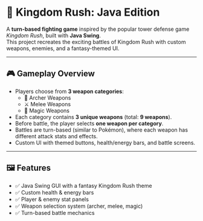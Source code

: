 # 👑 Kingdom Rush: Java Edition  

A **turn-based fighting game** inspired by the popular tower defense game *Kingdom Rush*, built with **Java Swing**.  
This project recreates the exciting battles of Kingdom Rush with custom weapons, enemies, and a fantasy-themed UI.  

---

## 🎮 Gameplay Overview
- Players choose from **3 weapon categories**:
  - 🏹 Archer Weapons  
  - ⚔️ Melee Weapons  
  - 🔮 Magic Weapons  
- Each category contains **3 unique weapons** (total: **9 weapons**).  
- Before battle, the player selects **one weapon per category**.  
- Battles are turn-based (similar to Pokémon), where each weapon has different attack stats and effects.  
- Custom UI with themed buttons, health/energy bars, and battle screens.

---

## 🖼️ Features
- ✅ Java Swing GUI with a fantasy Kingdom Rush theme  
- ✅ Custom health & energy bars  
- ✅ Player & enemy stat panels  
- ✅ Weapon selection system (archer, melee, magic)  
- ✅ Turn-based battle mechanics  
